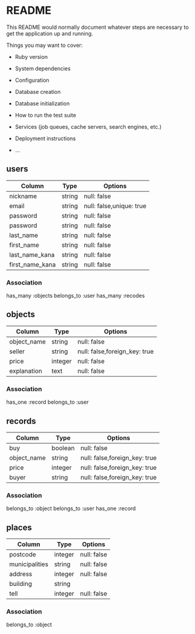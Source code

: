 # README

This README would normally document whatever steps are necessary to get the
application up and running.

Things you may want to cover:

* Ruby version

* System dependencies

* Configuration

* Database creation

* Database initialization

* How to run the test suite

* Services (job queues, cache servers, search engines, etc.)

* Deployment instructions

* ...

## users
|Column         |Type    |Options                 |
| ------------- | ------ | ---------------------- |
|nickname       |string  |null: false             |
|email          |string  |null: false,unique: true|
|password       |string  |null: false             |
|password       |string  |null: false             |
|last_name      |string  |null: false             |
|first_name     |string  |null: false             |
|last_name_kana |string  |null: false             |
|first_name_kana|string  |null: false             |

### Association
has_many :objects
belongs_to :user
has_many :recodes

## objects
|Column      |Type  |Options                      |
| ---------- | ---- | --------------------------- |
|object_name |string|null: false                  |
|seller      |string|null: false,foreign_key: true|
|price       |integer|null: false                 |
|explanation |text   |null: false                 |

### Association
has_one :record
belongs_to :user 

## records
|Column         |Type   |Options                      |
| ------------- | ------| --------------------------- |
|buy            |boolean|null: false                  |
|object_name    |string |null: false,foreign_key: true|
|price          |integer|null: false,foreign_key: true|
|buyer          |string |null: false,foreign_key: true|
### Association
belongs_to :object
belongs_to :user
has_one :record

## places
|Column         |Type    |Options    |
| ------------- | ------ | --------- |
|postcode       |integer |null: false|
|municipalities |string  |null: false|
|address        |integer |null: false|
|building       |string  |           |
|tell           |integer |null: false|

### Association
belongs_to :object